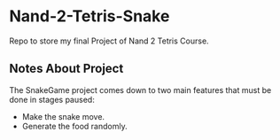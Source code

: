 # Nand-2-Tetris-Snake
Repo to store my final Project of Nand 2 Tetris Course.

## Notes About Project

The SnakeGame project comes down to two main features that must be done in stages paused:

- Make the snake move.
- Generate the food randomly.
